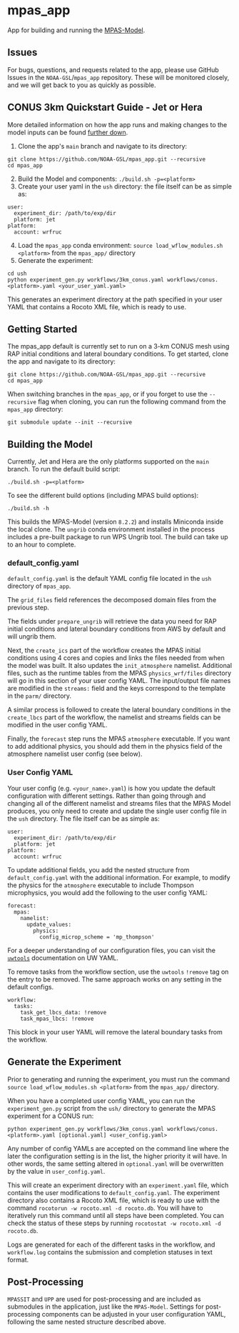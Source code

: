 # mpas_app
App for building and running the [MPAS-Model](https://github.com/NOAA-GSL/MPAS-Model).

## Issues

For bugs, questions, and requests related to the app, please use GitHub Issues in the `NOAA-GSL`/`mpas_app` repository.  These will be monitored closely, and we will get back to you as quickly as possible. 

## CONUS 3km Quickstart Guide - Jet or Hera

More detailed information on how the app runs and making changes to the model inputs can be found [further down](#getting-started).

1. Clone the app's `main` branch and navigate to its directory:
```
git clone https://github.com/NOAA-GSL/mpas_app.git --recursive
cd mpas_app
```
2. Build the Model and components: `./build.sh -p=<platform>`
3. Create your user yaml in the `ush` directory: the file itself can be as simple as:
```
user:
  experiment_dir: /path/to/exp/dir
  platform: jet
platform:
  account: wrfruc
```
4. Load the `mpas_app` conda environment: `source load_wflow_modules.sh <platform>` from the `mpas_app/` directory
5. Generate the experiment: 
```
cd ush
python experiment_gen.py workflows/3km_conus.yaml workflows/conus.<platform>.yaml <your_user_yaml.yaml>
```
This generates an experiment directory at the path specified in your user YAML that contains a Rocoto XML file, which is ready to use.

## Getting Started

The mpas_app default is currently set to run on a 3-km CONUS mesh using RAP initial conditions and lateral boundary conditions.  To get started, clone the app and navigate to its directory:

```
git clone https://github.com/NOAA-GSL/mpas_app.git --recursive
cd mpas_app
```

When switching branches in the `mpas_app`, or if you forget to use the `--recursive` flag when cloning, you can run the following command from the `mpas_app` directory:

```
git submodule update --init --recursive
```


## Building the Model

Currently, Jet and Hera are the only platforms supported on the `main` branch.  To run the default build script:

`./build.sh -p=<platform>`

To see the different build options (including MPAS build options):

`./build.sh -h`

This builds the MPAS-Model (version `8.2.2`) and installs Miniconda inside the local clone.  The `ungrib` conda environment installed in the process includes a pre-built package to run WPS Ungrib tool.  The build can take up to an hour to complete.

### default_config.yaml

`default_config.yaml` is the default YAML config file located in the `ush` directory of `mpas_app`.  

The `grid_files` field references the decomposed domain files from the previous step.

The fields under `prepare_ungrib` will retrieve the data you need for RAP initial conditions and lateral boundary conditions from AWS by default and will ungrib them.

Next, the `create_ics` part of the workflow creates the MPAS initial conditions using 4 cores and copies and links the files needed from when the model was built.  It also updates the `init_atmosphere` namelist.  Additional files, such as the runtime tables from the MPAS `physics_wrf/files` directory will go in this section of your user config YAML. The input/output file names are modified in the `streams:` field and the keys correspond to the template in the `parm/` directory.

A similar process is followed to create the lateral boundary conditions in the `create_lbcs` part of the workflow, the namelist and streams fields can be modified in the user config YAML.

Finally, the `forecast` step runs the MPAS `atmosphere` executable.  If you want to add additional physics, you should add them in the physics field of the atmosphere namelist user config (see below).

### User Config YAML

Your user config (e.g. `<your_name>.yaml`) is how you update the default configuration with different settings.  Rather than going through and changing all of the different namelist and streams files that the MPAS Model produces, you only need to create and update the single user config file in the `ush` directory.  The file itself can be as simple as:
```
user:
  experiment_dir: /path/to/exp/dir
  platform: jet
platform:
  account: wrfruc
```
To update additional fields, you add the nested structure from `default_config.yaml` with the additional information.  For example, to modify the physics for the `atmosphere` executable to include Thompson microphysics, you would add the following to the user config YAML:
```
forecast:
  mpas:
    namelist:
      update_values:
        physics:
          config_microp_scheme = 'mp_thompson'
```
For a deeper understanding of our configuration files, you can visit the [`uwtools`](https://uwtools.readthedocs.io/en/main/sections/user_guide/yaml/index.html) documentation on UW YAML. 

To remove tasks from the workflow section, use the `uwtools` `!remove` tag on the entry to be removed. The same approach works on any setting in the default configs.

```
workflow:
  tasks:
    task_get_lbcs_data: !remove
    task_mpas_lbcs: !remove
```

This block in your user YAML will remove the lateral boundary tasks from the workflow.


## Generate the Experiment

Prior to generating and running the experiment, you must run the command `source load_wflow_modules.sh <platform>` from the `mpas_app/` directory. 

When you have a completed user config YAML, you can run the `experiment_gen.py` script from the `ush/` directory to generate the MPAS experiment for a CONUS run:

`python experiment_gen.py workflows/3km_conus.yaml workflows/conus.<platform>.yaml [optional.yaml] <user_config.yaml>`

Any number of config YAMLs are accepted on the command line where the later the configuration setting is in the list, the higher priority it will have. In other words, the same setting altered in `optional.yaml` will be overwritten by the value in `user_config.yaml`.

This will create an experiment directory with an `experiment.yaml` file, which contains the user modifications to `default_config.yaml`.  The experiment directory also contains a Rocoto XML file, which is ready to use with the command `rocotorun -w rocoto.xml -d rocoto.db`. You will have to iteratively run this command until all steps have been completed. You can check the status of these steps by running `rocotostat -w rocoto.xml -d rocoto.db`. 

Logs are generated for each of the different tasks in the workflow, and `workflow.log` contains the submission and completion statuses in text format.

## Post-Processing 

`MPASSIT` and `UPP` are used for post-processing and are included as submodules in the application, just like the `MPAS-Model`. Settings for post-processing components can be adjusted in your user configuration YAML, following the same nested structure described above. 
